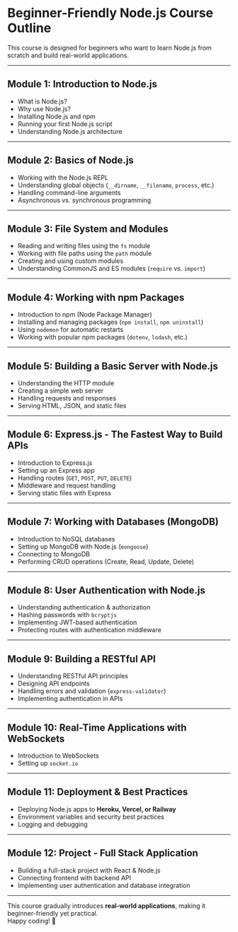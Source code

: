 # Beginner-Friendly Node.js Course Outline

This course is designed for beginners who want to learn Node.js from scratch and build real-world applications.

---

## Module 1: Introduction to Node.js
- What is Node.js?
- Why use Node.js?
- Installing Node.js and npm
- Running your first Node.js script
- Understanding Node.js architecture

---

## Module 2: Basics of Node.js
- Working with the Node.js REPL
- Understanding global objects (`__dirname`, `__filename`, `process`, etc.)
- Handling command-line arguments
- Asynchronous vs. synchronous programming

---

## Module 3: File System and Modules
- Reading and writing files using the `fs` module
- Working with file paths using the `path` module
- Creating and using custom modules
- Understanding CommonJS and ES modules (`require` vs. `import`)

---

## Module 4: Working with npm Packages
- Introduction to npm (Node Package Manager)
- Installing and managing packages (`npm install`, `npm uninstall`)
- Using `nodemon` for automatic restarts
- Working with popular npm packages (`dotenv`, `lodash`, etc.)

---

## Module 5: Building a Basic Server with Node.js
- Understanding the HTTP module
- Creating a simple web server
- Handling requests and responses
- Serving HTML, JSON, and static files

---

## Module 6: Express.js - The Fastest Way to Build APIs
- Introduction to Express.js
- Setting up an Express app
- Handling routes (`GET`, `POST`, `PUT`, `DELETE`)
- Middleware and request handling
- Serving static files with Express

---

## Module 7: Working with Databases (MongoDB)
- Introduction to NoSQL databases
- Setting up MongoDB with Node.js (`mongoose`)
- Connecting to MongoDB
- Performing CRUD operations (Create, Read, Update, Delete)

---

## Module 8: User Authentication with Node.js
<!-- RBAC -->
- Understanding authentication & authorization
- Hashing passwords with `bcryptjs`
- Implementing JWT-based authentication
- Protecting routes with authentication middleware
<!-- auth -->
---

## Module 9: Building a RESTful API
- Understanding RESTful API principles
- Designing API endpoints
- Handling errors and validation (`express-validator`)
- Implementing authentication in APIs

---

## Module 10: Real-Time Applications with WebSockets
- Introduction to WebSockets
- Setting up `socket.io`
<!-- - Building a real-time chat application -->

---

## Module 11: Deployment & Best Practices
- Deploying Node.js apps to **Heroku, Vercel, or Railway**
- Environment variables and security best practices
- Logging and debugging

---

## Module 12: Project - Full Stack Application
- Building a full-stack project with React & Node.js
- Connecting frontend with backend API
- Implementing user authentication and database integration

---

This course gradually introduces **real-world applications**, making it beginner-friendly yet practical.  
Happy coding! 🚀
